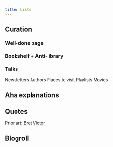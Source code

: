```yaml
---
title: Lists
---
```


## Curation

### Well-done page

### Bookshelf + Anti-library
### Talks
Newsletters
Authors
Places to visit
Playlists
Movies
## Aha explanations

## Quotes

Prior art: [Bret Victor](https://worrydream.com/quotes/)

## Blogroll
